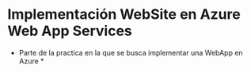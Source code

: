 # Implementación WebSite en Azure Web App Services #
* Parte de la practica en la que se busca implementar una WebApp en Azure *